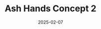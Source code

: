 ---
date: 2025-02-07
image_path: /images/gallery/ash-hands-concept-2.jpg
title: Ash Hands Concept 2
description: Ash Hands Concept.
source: https://bsky.app/profile/fpcstudio.bsky.social/post/3lhm7n3qckk2c
height: 1350
width: 1080 
tags: ["Faction", "Concept"]
---